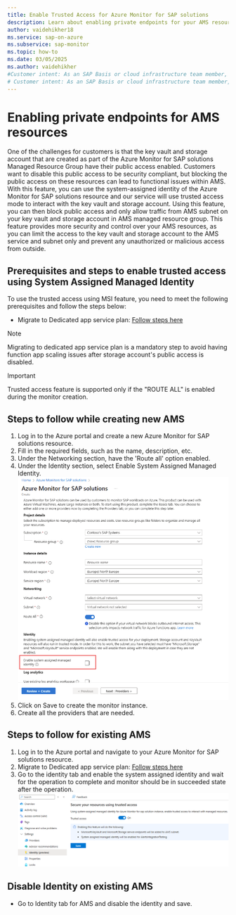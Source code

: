 ```yaml
---
title: Enable Trusted Access for Azure Monitor for SAP solutions
description: Learn about enabling private endpoints for your AMS resources
author: vaidehikher18
ms.service: sap-on-azure
ms.subservice: sap-monitor
ms.topic: how-to
ms.date: 03/05/2025
ms.author: vaidehikher
#Customer intent: As an SAP Basis or cloud infrastructure team member, I want to deploy Azure Monitor for SAP solutions with private endpoints for storage account and key vault.
# Customer intent: As an SAP Basis or cloud infrastructure team member, I want to enable trusted access for Azure Monitor resources, so that I can secure key vault and storage account access while maintaining functionality within the AMS environment.
---
```


# Enabling private endpoints for AMS resources
One of the challenges for customers is that the key vault and storage account that are created as part of the Azure Monitor for SAP solutions Managed Resource Group have their public access enabled. Customers want to disable this public access to be security compliant, but blocking the public access on these resources can lead to functional issues within AMS.
With this feature, you can use the system-assigned identity of the Azure Monitor for SAP solutions resource and our service will use trusted access mode to interact with the key vault and storage account. Using this feature, you can then block public access and only allow traffic from AMS subnet on your key vault and storage account in AMS managed resource group.
This feature provides more security and control over your AMS resources, as you can limit the access to the key vault and storage account to the AMS service and subnet only and prevent any unauthorized or malicious access from outside.

## Prerequisites and steps to enable trusted access using System Assigned Managed Identity
To use the trusted access using MSI feature, you need to meet the following prerequisites and follow the steps below:
* Migrate to Dedicated app service plan: [Follow steps here](https://go.microsoft.com/fwlink/?linkid=2306196)
> [!Note]
> Migrating to dedicated app service plan is a mandatory step to avoid having function app scaling issues after storage account's public access is disabled.

> [!Important]
> Trusted access feature is supported only if the "ROUTE ALL" is enabled during the monitor creation.

## Steps to follow while creating new AMS
1. Log in to the Azure portal and create a new Azure Monitor for SAP solutions resource.
2. Fill in the required fields, such as the name, description, etc.
3. Under the Networking section, have the 'Route all' option enabled.
4. Under the Identity section, select Enable System Assigned Managed Identity.
![Screenshot of Enabling Trusted Access during AMS Resource Creation.](../monitor/media/enable-trusted-access/enable-system-assigned-mi.png)
5. Click on Save to create the monitor instance.
6. Create all the providers that are needed.

## Steps to follow for existing AMS
1. Log in to the Azure portal and navigate to your Azure Monitor for SAP solutions resource.
2. Migrate to Dedicated app service plan: [Follow steps here](https://go.microsoft.com/fwlink/?linkid=2306196)
3. Go to the identity tab and enable the system assigned identity and wait for the operation to complete and monitor should be in succeeded state after the operation.
![Screenshot of Enabling Trusted Access under Identity tab.](../monitor/media/enable-trusted-access/enable-mi-existing-customer.png)

## Disable Identity on existing AMS
* Go to Identity tab for AMS and disable the identity and save.
